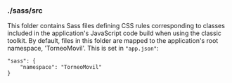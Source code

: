 ### ./sass/src

This folder contains Sass files defining CSS rules corresponding to classes
included in the application's JavaScript code build when using the classic toolkit.
By default, files in this folder are mapped to the application's root namespace, 'TorneoMovil'.
This is set in `"app.json"`:

    "sass": {
        "namespace": "TorneoMovil"
    }